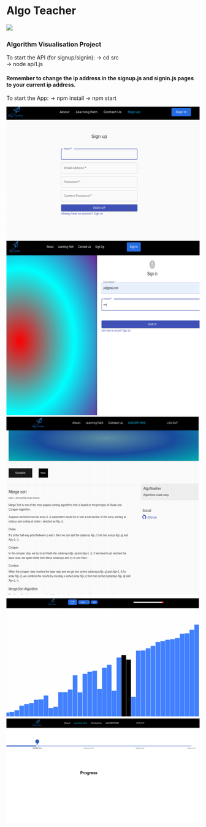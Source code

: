 # Algo Teacher

<!-- Copy-paste in your Readme.md file -->

<a href="https://github.com/therajaryan/AlgoTeacher/graphs/contributors">
  <img src="https://contrib.rocks/image?repo=therajaryan/AlgoTeacher" />
</a>



### Algorithm Visualisation Project

To start the API (for signup/signin):
  -> cd src  
  -> node api1.js 
#### Remember to change the ip address in the signup.js and signin.js pages to your current ip address.

To start the App:
  -> npm install 
  -> npm start

![Screenshot](1.png)
![Screenshot](2.png)
![Screenshot](3.png)
![Screenshot](4.png)
![Screenshot](5.png)  
